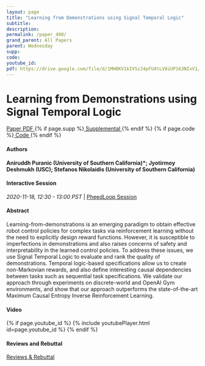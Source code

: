 ```yaml
---
layout: page
title: "Learning from Demonstrations using Signal Temporal Logic"
subtitle: 
description:
permalink: /paper_498/
grand_parent: All Papers
parent: Wednesday
supp: 
code: 
youtube_id: 
pdf: https://drive.google.com/file/d/1MH8KV1kIVSzJ4pFU4tLV0iUP163NIxV1/view
---
```


# Learning from Demonstrations using Signal Temporal Logic

<a href="https://drive.google.com/file/d/1MH8KV1kIVSzJ4pFU4tLV0iUP163NIxV1/view" target="_blank" rel="noopener noreferrer" class="btn btn-blue"><i class="fa fa-file-text-o" aria-hidden="true"></i> Paper PDF </a> {% if page.supp %}<a href="" target="_blank" rel="noopener noreferrer" class="btn btn-green"><i class="fa fa-file-text-o" aria-hidden="true"></i> Supplemental </a>{% endif %} {% if page.code %}<a href="" target="_blank" rel="noopener noreferrer" class="btn"><i class="fa fa-github" aria-hidden="true"></i> Code </a>{% endif %} 

#### Authors
**Aniruddh Puranic (University of Southern California)*; Jyotirmoy Deshmukh (USC); Stefanos Nikolaidis (University of Southern California)**

#### Interactive Session
<em>2020-11-18, 12:30 - 13:00 PST </em> | <a href="https://pheedloop.com/corl2020/virtual/?page=sessions&section=SESVCCI76FCDCHX4C" target="_blank" rel="noopener noreferrer"> PheedLoop Session <i class="fa fa-external-link" aria-hidden="true"></i> </a> 

#### Abstract
Learning-from-demonstrations is an emerging paradigm to obtain effective robot control policies for complex tasks via reinforcement learning without the need to explicitly design reward functions. However, it is susceptible to imperfections in demonstrations and also raises concerns of safety and interpretability in the learned control policies. To address these issues, we use Signal Temporal Logic to evaluate and rank the quality of demonstrations. Temporal logic-based specifications allow us to create non-Markovian rewards, and also define interesting causal dependencies between tasks such as sequential task specifications. We validate our approach through experiments on discrete-world and OpenAI Gym environments, and show that our approach outperforms the state-of-the-art Maximum Causal Entropy Inverse Reinforcement Learning.

#### Video
{% if page.youtube_id %}
{% include youtubePlayer.html id=page.youtube_id %}
{% endif %}

#### Reviews and Rebuttal
<a href="https://drive.google.com/file/d/1lAaD2uFVIgyYPApTdifKc-ppbQNErQmM/view" target="_blank" rel="noopener noreferrer" class="btn btn-purple"><i class="fa fa-pencil-square-o" aria-hidden="true"></i> Reviews & Rebuttal </a>

